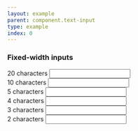 ```yaml
---
layout: example
parent: component.text-input
type: example
index: 0
---
```


<h3>Fixed-width inputs</h3>

<div>
<label class="ds_label" for="fixed-20">20 characters</label>
<input class="ds_input  ds_input--fixed-20" type="text" id="fixed-20" />
</div>

<div>
<label class="ds_label" for="fixed-10">10 characters</label>
<input class="ds_input  ds_input--fixed-10" type="text" id="fixed-10" />
</div>

<div>
<label class="ds_label" for="fixed-5">5 characters</label>
<input class="ds_input  ds_input--fixed-5" type="text" id="fixed-5" />
</div>

<div>
<label class="ds_label" for="fixed-4">4 characters</label>
<input class="ds_input  ds_input--fixed-4" type="text" id="tfixed-" />
</div>

<div>
<label class="ds_label" for="fixed-3">3 characters</label>
<input class="ds_input  ds_input--fixed-3" type="text" id="fixed-3" />
</div>

<div>
<label class="ds_label" for="fixed-2">2 characters</label>
<input class="ds_input  ds_input--fixed-2" type="text" id="fixed-2" />
</div>
